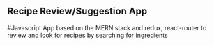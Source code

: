 ## Recipe Review/Suggestion App
#Javascript App based on the MERN stack and redux, react-router to review and look for recipes by searching for ingredients
